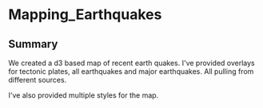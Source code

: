 # Mapping_Earthquakes

## Summary 
We created a d3 based map of recent earth quakes.  I've provided overlays for tectonic plates, all earthquakes and major earthquakes.  All pulling from different sources.

I've also provided multiple styles for the map.
